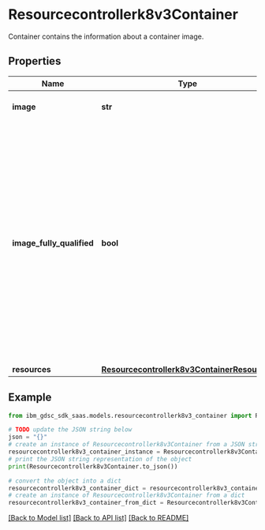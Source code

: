 # Resourcecontrollerk8v3Container

Container contains the information about a container image.

## Properties

Name | Type | Description | Notes
------------ | ------------- | ------------- | -------------
**image** | **str** | The container image. | [optional] 
**image_fully_qualified** | **bool** | Optional: Is the container image fully qualified? i.e. it contains the registry in the path. If this value is false, then the image will be assumed to come from the configured registry on the app controller. If unspecified, the value will remain unchanged. | [optional] 
**resources** | [**Resourcecontrollerk8v3ContainerResources**](Resourcecontrollerk8v3ContainerResources.md) |  | [optional] 

## Example

```python
from ibm_gdsc_sdk_saas.models.resourcecontrollerk8v3_container import Resourcecontrollerk8v3Container

# TODO update the JSON string below
json = "{}"
# create an instance of Resourcecontrollerk8v3Container from a JSON string
resourcecontrollerk8v3_container_instance = Resourcecontrollerk8v3Container.from_json(json)
# print the JSON string representation of the object
print(Resourcecontrollerk8v3Container.to_json())

# convert the object into a dict
resourcecontrollerk8v3_container_dict = resourcecontrollerk8v3_container_instance.to_dict()
# create an instance of Resourcecontrollerk8v3Container from a dict
resourcecontrollerk8v3_container_from_dict = Resourcecontrollerk8v3Container.from_dict(resourcecontrollerk8v3_container_dict)
```
[[Back to Model list]](../README.md#documentation-for-models) [[Back to API list]](../README.md#documentation-for-api-endpoints) [[Back to README]](../README.md)


